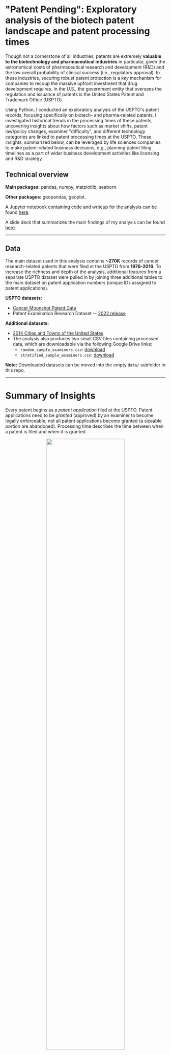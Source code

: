 # "Patent Pending": Exploratory analysis of the biotech patent landscape and patent processing times

Though not a cornerstone of all industries, patents are extremely **valuable to the biotechnology and pharmaceutical industries** in particular, given the astronomical costs of pharmaceutical research and development (R&D) and the low overall probability of clinical success (i.e., regulatory approval). In these industries, securing robust patent protection is a *key* mechanism for companies to recoup the massive upfront investment that drug development requires. In the U.S., the government entity that oversees the regulation and issuance of patents is the United States Patent and Trademark Office (USPTO). 

Using Python, I conducted an exploratory analysis of the USPTO's patent records, focusing specifically on biotech- and pharma-related patents. I investigated historical trends in the processing times of these patents, uncovering insights about how factors such as market shifts, patent law/policy changes, examiner "difficulty", and different technology categories are linked to patent processing times at the USPTO. These insights, summarized below, can be leveraged by life sciences companies to make patent-related business decisions, e.g., planning patent filing timelines as a part of wider business development activities like licensing and R&D strategy. 

## Technical overview

**Main packages:** pandas, numpy, matplotlib, seaborn.

**Other packages:** geopandas, geoplot.

A Jupyter notebook containing code and writeup for the analysis can be found [here](https://github.com/ruiruigao/uspto_EDA/blob/main/uspto_EDA.ipynb).

A slide deck that summarizes the main findings of my analysis can be found [here](https://github.com/ruiruigao/uspto_EDA/blob/main/USPTO_EDA_Python.pdf).

---
## Data

The main dataset used in this analysis contains **~270K** records of cancer research-related patents that were filed at the USPTO from **1976-2016**. To increase the richness and depth of the analysis, additional features from a separate USPTO dataset were pulled in by joining three additional tables to the main dataset on patent application numbers (unique IDs assigned to patent applications).

**USPTO datasets:**
* [Cancer Moonshot Patent Data](https://www.uspto.gov/ip-policy/economic-research/research-datasets/cancer-moonshot-patent-data) 
* Patent Examination Research Dataset -- [2022 release](https://www.uspto.gov/ip-policy/economic-research/research-datasets/patent-examination-research-dataset-public-pair)

**Additional datasets:**
* [2014 Cities and Towns of the United States](https://geodata.lib.utexas.edu/catalog/stanford-bx729wr3020)
* The analysis also produces two small CSV files containing processed data, which are downloadable via the following Google Drive links:
    - `random_sample_examiners.csv`: [download](https://drive.google.com/file/d/1mGrZPvld78x3kFc8xAAiZkvlWtutGvRy/view?usp=sharing)
    - `stratified_sample_examiners.csv`: [download](https://drive.google.com/file/d/1qI618WNMovnz7QraC8Ylp2RcH3GQABJc/view?usp=sharing)

**Note:** Downloaded datasets can be moved into the empty `data/` subfolder in this repo.

---
# Summary of Insights

Every patent begins as a _patent application_ filed at the USPTO. Patent applications need to be _granted_ (approved) by an examiner to become legally enforceable; not all patent applications become granted (a sizeable portion are abandoned). Processing time describes the time between when a patent is filed and when it is granted.

<p align="center" width="100%">
  <img width="70%" src="results/prop-categories-by-year"><br>
</p>

**Trends in patent categories:** Overall, biotech and pharma patents fall into **9 broad technology categories**. The graph above captures the **emergence of technologies** such as **DNA-related patents** in the late 1990's, while technology related to **drugs and pharmaceutical chemistry**, which dominated biotech patent filings before 2000, shows a decreasing trend in recent years. **Data science-related patents are beginning to emerge** and are expected to continue gaining ground as the industry continues to incorporate AI to accelerate drug discovery and development.

<p align="center" width="100%">
  <img width="70%" src="results/pendency-by-category"><br>
</p>

**Processing times vary depending on technology:** Patents related to **radiation detection and measurement** had the **shortest processing times** (median 30 months), while patents related to **living organisms and model systems** had the **longest processing times** (median 42 months). The difference is **statistically significant**. Patents related to more **abstract concepts and natural phenomena** such as **cells, DNA, diagnostics, data science, and living organisms** typically face **longer approval times**, reflecting the fact that U.S. law restricts patents on certain types of inventions, such as those related to abstract concepts and non-manmade objects.

<p align="center" width="100%">
  <img width="70%" src="results/patex-pendency-vs-filing-year"><br>
</p>

**Processing time is affected by changes in patent law and market behavior:** A sharp spike in the number of filed applications can be observed in 1995 in the graph above (right), which could be attributed to **a change in patent term from 17 years from grant to 20 years from filing**. This change potentially **disadvantaged patents** that took longer than three years to be approved by the USPTO. The sharp rise in applications in 1995 suggests that companies **rushed to file** before the new law took affect. **Pendency (processing time) also spiked** in 1995, possibly due to the sudden **influx of applications.** However, the graphs also show a positive outcome. Despite **steadily increasing filings**, the USPTO has managed to **maintain consistent processing times** since 2005. This reflects their ability to **adapt to changing market demand**.



